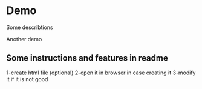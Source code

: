 # Demo 

Some describtions

Another demo

## Some instructions and features in readme

1-create html file (optional)
2-open it in browser in case creating it 
3-modify it if it is not good

